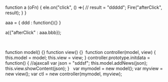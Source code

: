 function a (oFn) {
    ele.on("click", () =>{
    //
    result = "ddddd";
    Fire("afterClick", result);
    }
}

aaa = {
    ddd : function(){}
}

a({"afterClick" : aaa.bbb});




﻿

function model() {}
function view() {}
​
function controller(model, view) {
    this.model = model;
    this.view = view;
}
​
controller.prototype.initdata = function() {
    //ajaxcall
    var json = "sddsf";
    this.model.addNews(json);
    this.view.showContent(json);
}
​
​
var mymodel = new model();
var myview = new view();
var ctl = new controller(mymodel, myview);
​
​
​